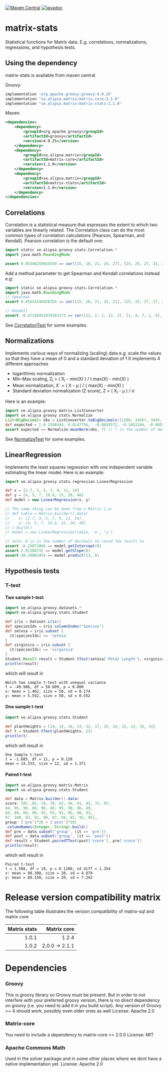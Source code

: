 [![Maven Central](https://maven-badges.herokuapp.com/maven-central/se.alipsa.matrix/matrix-stats/badge.svg)](https://maven-badges.herokuapp.com/maven-central/se.alipsa.matrix/matrix)
[![javadoc](https://javadoc.io/badge2/se.alipsa.matrix/matrix-stats/javadoc.svg)](https://javadoc.io/doc/se.alipsa.matrix/matrix-stats)
# matrix-stats
Statistical functions for Matrix data. E.g. correlations, normalizations, regressions, and hypothesis tests.

## Using the dependency
matrix-stats is available from maven central

Groovy:
```groovy
implementation 'org.apache.groovy:groovy:4.0.25'
implementation "se.alipsa.matrix:matrix-core:2.2.0"
implementation "se.alipsa.matrix:matrix-stats:1.1.0"
```

Maven:
```xml
<dependencies>
    <dependency>
        <groupId>org.apache.groovy</groupId>
        <artifactId>groovy</artifactId>
        <version>4.0.25</version>
    </dependency>
    <dependency>
        <groupId>se.alipsa.matrix</groupId>
        <artifactId>matrix-core</artifactId>
        <version>1.1.0</version>
    </dependency>
    <dependency>
        <groupId>se.alipsa.matrix</groupId>
        <artifactId>matrix-stats</artifactId>
        <version>1.1.0</version>
    </dependency>
</dependencies>
```

## Correlations
Correlation is a statistical measure that expresses the extent to which two variables are linearly related.
The Correlation class can do the most common types of correlation calculations (Pearson, Spearman, and Kendall).
Pearson correlation is the default one:
```groovy
import static se.alipsa.groovy.stats.Correlation.*
import java.math.RoundingMode

assert 0.95346258924559 == cor([15, 18, 21, 24, 27], [25, 25, 27, 31, 32]).setScale(14, RoundingMode.HALF_EVEN)
```

Add a method parameter to get Spearman and Kendall correlations instead e.g:

```groovy
import static se.alipsa.groovy.stats.Correlation.*
import java.math.RoundingMode
// Spearman
assert 0.45643546458764 == cor([15, 18, 21, 15, 21], [25, 25, 27, 27, 27], SPEARMAN).setScale(14, RoundingMode.HALF_EVEN)

// Kendall
assert -0.47140452079103173 == cor([12, 2, 1, 12, 2], [1, 4, 7, 1, 0], KENDALL)
```
See
[CorrelationTest](https://github.com/Alipsa/matrix-stats/blob/main/src/test/groovy/CorrelationTest.groovy) for some examples.


## Normalizations
Implements various ways of normalizing (scaling) data e.g. 
scale the values so that they have a mean of 0 and a standard deviation of 1 
It implements 4 different approaches
- logarithmic normalization
- Min-Max scaling, Z<sub>i</sub> = ( X<sub>i</sub> - min(X) ) / ( max(X) - min(X) )
- Mean normalization, X´ = ( X - μ ) / ( max(X) - min(X) )
- Standard deviation normalization (Z score), Z = ( X<sub>i</sub> - μ ) / σ

Here is an example:
```groovy
import se.alipsa.groovy.matrix.ListConverter
import se.alipsa.groovy.stats.Normalize
List<BigDecimal> obs = ListConverter.toBigDecimals([1200, 34567, 3456, 12, 3456, 985, 1211])
def expected = [-0.1508444, 0.8147756,  -0.0855572, -0.1852244, -0.0855572, -0.1570664, -0.1505261]
assert expected == Normalize.meanNorm(obs, 7) // 7 is the number of decimals
```

See
[NormalizeTest](https://github.com/Alipsa/matrix-stats/blob/main/src/test/groovy/NormalizeTest.groovy) for some examples.


## LinearRegression
Implements the least squares regression with one independent variable estimating the linear model.
Here is an example:
```groovy
import se.alipsa.groovy.stats.regression.LinearRegression

def x = [2.7, 3, 5, 7, 9, 11, 14]
def y = [4, 5, 7, 10.8, 15, 20, 40]
def model = new LinearRegression(x, y)

// The same thing can be done from a Matrix i.e:
// def table = Matrix.builder().data(
//    x: [2.7, 3, 5, 7, 9, 11, 14],
//    y: [4, 5, 7, 10.8, 15, 20, 40]
// ).build()
// model = new LinearRegression(table, 'x', 'y')

// note: 8 is is the number of decimals to round the result to
assert -6.23971066 == model.getIntercept(8) 
assert 2.81388732 == model.getSlope(8)
assert 30.34082454 == model.predict(13, 8)
```

## Hypothesis tests

### T-test

#### Two sample t-test

```groovy
import se.alipsa.groovy.datasets.*
import se.alipsa.groovy.stats.Student

def iris = Dataset.iris()
def speciesIdx = iris.columnIndex("Species")
def setosa = iris.subset {
  it[speciesIdx] == 'setosa'
}
def virginica = iris.subset {
  it[speciesIdx] == 'virginica'
}
Student.Result result = Student.tTest(setosa['Petal Length'], virginica['Petal Length'], false)
println(result)
```

which will result in

```
Welch two sample t-test with unequal variance
t = -49.986, df = 58.609, p = 0.000
x: mean = 1.462, size = 50, sd = 0.174
y: mean = 5.552, size = 50, sd = 0.552 
```

#### One sample t-test

```groovy
import se.alipsa.groovy.stats.Student

def plantHeights = [14, 14, 16, 13, 12, 17, 15, 14, 15, 13, 15, 14]
def t = Student.tTest(plantHeights, 15)
println(t)
```

which will result in

```
One Sample t-test
t = -1.685, df = 11, p = 0.120
mean = 14.333, size = 12, sd = 1.371
```

#### Paired t-test

```groovy
import se.alipsa.groovy.matrix.Matrix
import se.alipsa.groovy.stats.Student

def data = Matrix.builder().data(
score: [85 ,85, 78, 78, 92, 94, 91, 85, 72, 97,
84, 95, 99, 80, 90, 88, 95, 90, 96, 89,
84, 88, 88, 90, 92, 93, 91, 85, 80, 93,
97, 100, 93, 91, 90, 87, 94, 83, 92, 95],
group: ['pre']*20 + ['post']*20)
.columnNames(Integer, String).build()
def pre = data.subset('group', {it == 'pre'})
def post = data.subset('group', {it == 'post'})
def result = Student.pairedTTest(post['score'], pre['score'])
println(result)
```

which will result in

```
Paired t-test
t = 1.588, df = 19, p = 0.1288, sd diff = 1.354
x: mean = 90.300, size = 20, sd = 4.879
y: mean = 88.150, size = 20, sd = 7.242 
```

# Release version compatibility matrix
The following table illustrates the version compatibility of
matrix-sql and matrix core

| Matrix stats |    Matrix core | 
|-------------:|---------------:|
|        1.0.1 |          1.2.4 |
|        1.0.2 | 2.0.0 -> 2.1.1 |

# Dependencies

### Groovy
This is groovy library so Groovy must be present. But in order to not interfere with 
your preferred groovy version, there is no direct dependency on groovy (i.e. you need to add it
in you build script). Any version of Groovy >= 4 should work, possibly even older ones as well
License: Apache 2.0

### Matrix-core
You need to include a dependency to matrix-core >= 2.0.0
License: MIT

### Apache Commons Math
Used in the solver package and in some other places where we dont have a native implementation yet.
License: Apache 2.0
